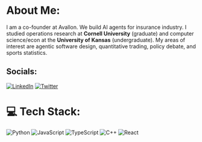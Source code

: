 # About Me:
I am a co-founder at Avallon. We build AI agents for insurance industry. I studied operations research at **Cornell University** (graduate) and computer science/econ at the **University of Kansas** (undergraduate). My areas of interest are agentic software design, quantitative trading, policy debate, and sports statistics.

## Socials:
[![LinkedIn](https://img.shields.io/badge/LinkedIn-%230077B5.svg?logo=linkedin&logoColor=white)](https://linkedin.com/in/jetsemrick) [![Twitter](https://img.shields.io/badge/Twitter-%231DA1F2.svg?logo=Twitter&logoColor=white)](https://twitter.com/jetsemrick) 

# 💻 Tech Stack:
![Python](https://img.shields.io/badge/python-3670A0?style=for-the-badge&logo=python&logoColor=ffdd54) ![JavaScript](https://img.shields.io/badge/javascript-%23323330.svg?style=for-the-badge&logo=javascript&logoColor=%23F7DF1E) ![TypeScript](https://img.shields.io/badge/typescript-%23007ACC.svg?style=for-the-badge&logo=typescript&logoColor=white) ![C++](https://img.shields.io/badge/Haskell-5e5086?style=for-the-badge&logo=haskell&logoColor=white)  ![React](https://img.shields.io/badge/react-%2320232a.svg?style=for-the-badge&logo=react&logoColor=%2361DAFB)
